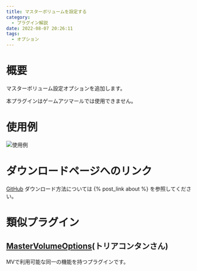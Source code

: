 ```yaml
---
title: マスターボリュームを設定する
category:
  - プラグイン解説
date: 2022-08-07 20:26:11
tags:
  - オプション
---
```


# 概要

マスターボリューム設定オプションを追加します。

本プラグインはゲームアツマールでは使用できません。

# 使用例

![使用例](master-volume.png "使用例")

# ダウンロードページへのリンク

[GitHub](https://github.com/elleonard/DarkPlasma-MZ-Plugins/blob/release/DarkPlasma_MasterVolume.js)
ダウンロード方法については {% post_link about %} を参照してください。

# 類似プラグイン

## [MasterVolumeOptions](https://github.com/triacontane/RPGMakerMV/blob/master/MasterVolumeOption.js)(トリアコンタンさん)

MVで利用可能な同一の機能を持つプラグインです。
